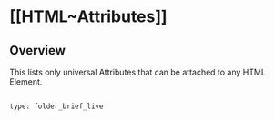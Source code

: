 # [[HTML~Attributes]] 

## Overview

This lists only universal Attributes that can be attached to any HTML Element. 

```folderv
```

```ccard
type: folder_brief_live
```
 

